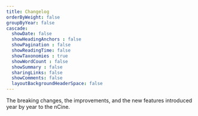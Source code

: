 ```yaml
---
title: Changelog
orderByWeight: false
groupByYear: false
cascade:
  showDate: false
  showHeadingAnchors : false
  showPagination : false
  showReadingTime: false
  showTaxonomies : true
  showWordCount : false
  showSummary : false
  sharingLinks: false
  showComments: false
  layoutBackgroundHeaderSpace: false
---
```


The breaking changes, the improvements, and the new features introduced year by year to the nCine.
